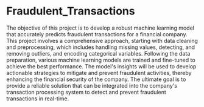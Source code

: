 # Fraudulent_Transactions



The objective of this project is to develop a robust machine learning model that accurately predicts fraudulent transactions for a financial company. This project involves a comprehensive approach, starting with data cleaning and preprocessing, which includes handling missing values, detecting, and removing outliers, and encoding categorical variables. Following the data preparation, various machine learning models are trained and fine-tuned to achieve the best performance. The model's insights will be used to develop actionable strategies to mitigate and prevent fraudulent activities, thereby enhancing the financial security of the company. The ultimate goal is to provide a reliable solution that can be integrated into the company's transaction processing system to detect and prevent fraudulent transactions in real-time.
